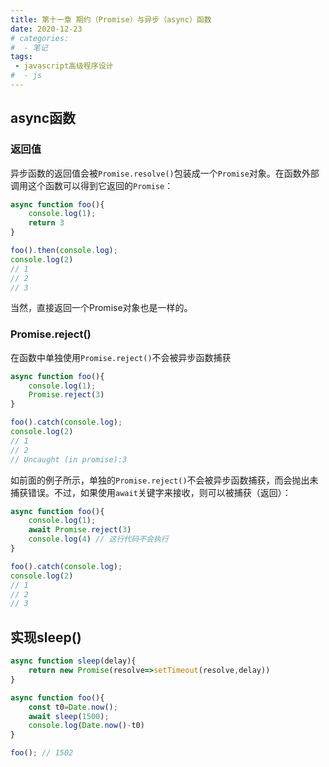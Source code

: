 ```yaml
---
title: 第十一章 期约（Promise）与异步（async）函数
date: 2020-12-23
# categories:
#  - 笔记
tags:
 - javascript高级程序设计
#  - js
---
```


## async函数

### 返回值
异步函数的返回值会被`Promise.resolve()`包装成一个`Promise`对象。在函数外部调用这个函数可以得到它返回的`Promise`：

```javascript
async function foo(){
    console.log(1);
    return 3
}

foo().then(console.log);
console.log(2)
// 1
// 2
// 3
```

当然，直接返回一个Promise对象也是一样的。

### Promise.reject()

在函数中单独使用`Promise.reject()`不会被异步函数捕获

```javascript
async function foo(){
    console.log(1);
    Promise.reject(3)
}

foo().catch(console.log);
console.log(2)
// 1
// 2
// Uncaught (in promise):3
```

如前面的例子所示，单独的`Promise.reject()`不会被异步函数捕获，而会抛出未捕获错误。不过，如果使用`await`关键字来接收，则可以被捕获（返回）：

```javascript
async function foo(){
    console.log(1);
    await Promise.reject(3)
    console.log(4) // 这行代码不会执行
}

foo().catch(console.log);
console.log(2)
// 1
// 2
// 3
```

## 实现sleep()

```javascript
async function sleep(delay){
    return new Promise(resolve=>setTimeout(resolve,delay))
}

async function foo(){
    const t0=Date.now();
    await sleep(1500);
    console.log(Date.now()-t0)
}

foo(); // 1502
```
